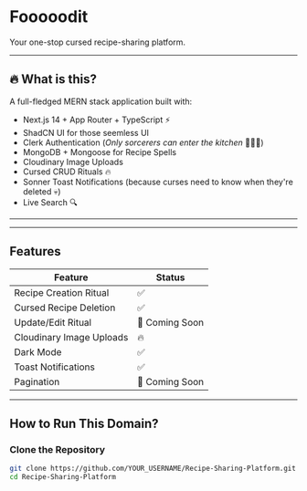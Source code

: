 # Fooooodit

Your one-stop cursed recipe-sharing platform.

---

## 🔥 What is this?
A full-fledged MERN stack application built with:

- Next.js 14 + App Router + TypeScript ⚡
- ShadCN UI for those seemless UI
- Clerk Authentication (*Only sorcerers can enter the kitchen* 🧑‍🍳💀)
- MongoDB + Mongoose for Recipe Spells
- Cloudinary Image Uploads
- Cursed CRUD Rituals 🔥
- Sonner Toast Notifications (because curses need to know when they're deleted 💀)
- Live Search 🔍

---


---

## Features

| Feature                  | Status        |
|--------------------------|---------------|
| Recipe Creation Ritual   | ✅ |
| Cursed Recipe Deletion   | ✅ |
| Update/Edit Ritual       | 🔮 Coming Soon |
| Cloudinary Image Uploads | 🔥 |
| Dark Mode               | ✅ |
| Toast Notifications      | ✅ |
| Pagination              | 🔮 Coming Soon |

---

## How to Run This Domain?

### Clone the Repository
```bash
git clone https://github.com/YOUR_USERNAME/Recipe-Sharing-Platform.git
cd Recipe-Sharing-Platform
